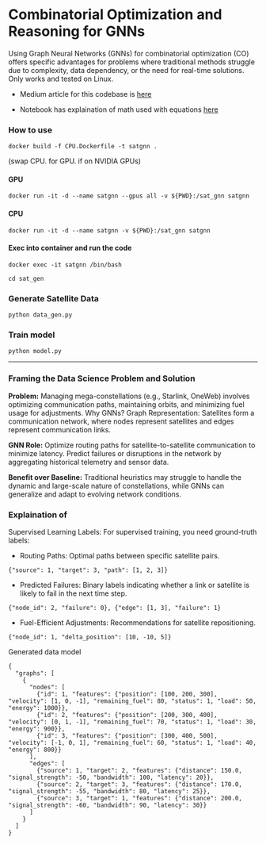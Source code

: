 # Combinatorial Optimization and Reasoning for GNNs
Using Graph Neural Networks (GNNs) for combinatorial optimization (CO) offers specific advantages for problems where traditional methods struggle due to complexity, data dependency, or the need for real-time solutions. Only works and tested on Linux.

 - Medium article for this codebase is [here](https://medium.com/@joehoeller/optimizing-satellite-constellations-with-graph-neural-networks-6ce87d50a29f)

 - Notebook has explaination of math used with equations [here](https://github.com/daddydrac/Combinatorial-Optimization-and-Reasoning-for-GNNs/blob/main/math_explained.ipynb)

### How to use

```docker build -f CPU.Dockerfile -t satgnn .``` 

(swap CPU. for GPU. if on NVIDIA GPUs)

#### GPU
```docker run -it -d --name satgnn --gpus all -v ${PWD}:/sat_gnn satgnn```

#### CPU
```docker run -it -d --name satgnn -v ${PWD}:/sat_gnn satgnn```

#### Exec into container and run the code

```docker exec -it satgnn /bin/bash```

```cd sat_gen```

### Generate Satellite Data

```python data_gen.py```

### Train model 

```python model.py```

-------------

### Framing the Data Science Problem and Solution 

<strong>Problem:</strong> Managing mega-constellations (e.g., Starlink, OneWeb) involves optimizing communication paths, maintaining orbits, and minimizing fuel usage for adjustments. Why GNNs? Graph Representation: Satellites form a communication network, where nodes represent satellites and edges represent communication links. 

<strong>GNN Role:</strong> Optimize routing paths for satellite-to-satellite communication to minimize latency. Predict failures or disruptions in the network by aggregating historical telemetry and sensor data. 

<strong>Benefit over Baseline:</strong> Traditional heuristics may struggle to handle the dynamic and large-scale nature of constellations, while GNNs can generalize and adapt to evolving network conditions.

### Explaination of 
Supervised Learning Labels: For supervised training, you need ground-truth labels:

- Routing Paths: Optimal paths between specific satellite pairs.

```{"source": 1, "target": 3, "path": [1, 2, 3]}```

- Predicted Failures: Binary labels indicating whether a link or satellite is likely to fail in the next time step.

```{"node_id": 2, "failure": 0}, {"edge": [1, 3], "failure": 1}```

- Fuel-Efficient Adjustments: Recommendations for satellite repositioning.

```{"node_id": 1, "delta_position": [10, -10, 5]}```

Generated data model

```
{
  "graphs": [
    {
      "nodes": [
        {"id": 1, "features": {"position": [100, 200, 300], "velocity": [1, 0, -1], "remaining_fuel": 80, "status": 1, "load": 50, "energy": 1000}},
        {"id": 2, "features": {"position": [200, 300, 400], "velocity": [0, 1, -1], "remaining_fuel": 70, "status": 1, "load": 30, "energy": 900}},
        {"id": 3, "features": {"position": [300, 400, 500], "velocity": [-1, 0, 1], "remaining_fuel": 60, "status": 1, "load": 40, "energy": 800}}
      ],
      "edges": [
        {"source": 1, "target": 2, "features": {"distance": 150.0, "signal_strength": -50, "bandwidth": 100, "latency": 20}},
        {"source": 2, "target": 3, "features": {"distance": 170.0, "signal_strength": -55, "bandwidth": 80, "latency": 25}},
        {"source": 3, "target": 1, "features": {"distance": 200.0, "signal_strength": -60, "bandwidth": 90, "latency": 30}}
      ]
    }
  ]
}

```
